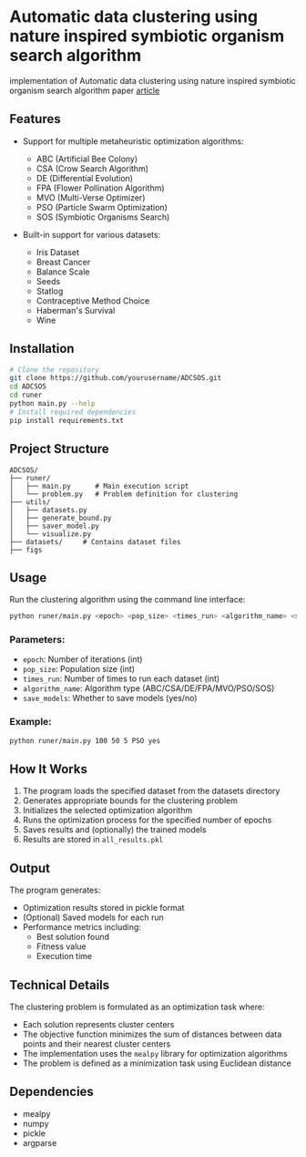 # Automatic data clustering using nature inspired symbiotic organism search algorithm

implementation of Automatic data clustering using nature inspired symbiotic organism search algorithm paper
[article](https://www.sciencedirect.com/science/article/pii/S0950705118304647)

## Features

- Support for multiple metaheuristic optimization algorithms:
  - ABC (Artificial Bee Colony)
  - CSA (Crow Search Algorithm)
  - DE (Differential Evolution)
  - FPA (Flower Pollination Algorithm)
  - MVO (Multi-Verse Optimizer)
  - PSO (Particle Swarm Optimization)
  - SOS (Symbiotic Organisms Search)

- Built-in support for various datasets:
  - Iris Dataset
  - Breast Cancer
  - Balance Scale
  - Seeds
  - Statlog
  - Contraceptive Method Choice
  - Haberman's Survival
  - Wine

## Installation

```bash
# Clone the repository
git clone https://github.com/yourusername/ADCSOS.git
cd ADCSOS
cd runer
python main.py --help
# Install required dependencies
pip install requirements.txt
```

## Project Structure

```
ADCSOS/
├── runer/
│   ├── main.py      # Main execution script
│   └── problem.py   # Problem definition for clustering
├── utils/
│   ├── datasets.py
│   ├── generate_bound.py
│   ├── saver_model.py
│   └── visualize.py
├── datasets/     # Contains dataset files
├── figs
```

## Usage

Run the clustering algorithm using the command line interface:

```bash
python runer/main.py <epoch> <pop_size> <times_run> <algorithm_name> <save_models>
```

### Parameters:

- `epoch`: Number of iterations (int)
- `pop_size`: Population size (int)
- `times_run`: Number of times to run each dataset (int)
- `algorithm_name`: Algorithm type (ABC/CSA/DE/FPA/MVO/PSO/SOS)
- `save_models`: Whether to save models (yes/no)

### Example:

```bash
python runer/main.py 100 50 5 PSO yes
```

## How It Works

1. The program loads the specified dataset from the datasets directory
2. Generates appropriate bounds for the clustering problem
3. Initializes the selected optimization algorithm
4. Runs the optimization process for the specified number of epochs
5. Saves results and (optionally) the trained models
6. Results are stored in `all_results.pkl`

## Output

The program generates:
- Optimization results stored in pickle format
- (Optional) Saved models for each run
- Performance metrics including:
  - Best solution found
  - Fitness value
  - Execution time

## Technical Details

The clustering problem is formulated as an optimization task where:
- Each solution represents cluster centers
- The objective function minimizes the sum of distances between data points and their nearest cluster centers
- The implementation uses the `mealpy` library for optimization algorithms
- The problem is defined as a minimization task using Euclidean distance

## Dependencies

- mealpy
- numpy
- pickle
- argparse

